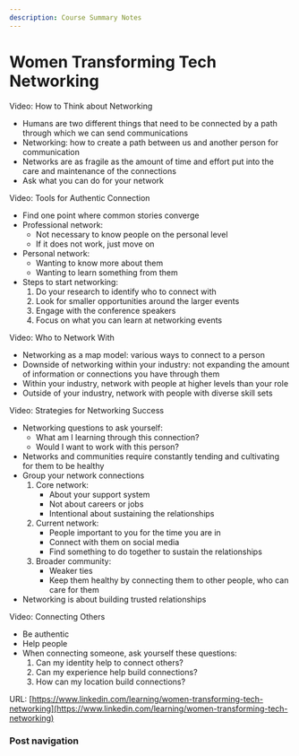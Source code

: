 ```yaml
---
description: Course Summary Notes
---
```


# Women Transforming Tech Networking

Video: How to Think about Networking

* Humans are two different things that need to be connected by a path through which we can send communications
* Networking: how to create a path between us and another person for communication
* Networks are as fragile as the amount of time and effort put into the care and maintenance of the connections
* Ask what you can do for your network



Video: Tools for Authentic Connection

* Find one point where common stories converge
* Professional network:
  * Not necessary to know people on the personal level
  * If it does not work, just move on
* Personal network:
  * Wanting to know more about them
  * Wanting to learn something from them
* Steps to start networking:
  1. Do your research to identify who to connect with
  2. Look for smaller opportunities around the larger events
  3. Engage with the conference speakers
  4. Focus on what you can learn at networking events



Video: Who to Network With

* Networking as a map model: various ways to connect to a person&#x20;
* Downside of networking within your industry: not expanding the amount of information or connections you have through them
* Within your industry, network with people at higher levels than your role
* Outside of your industry, network with people with diverse skill sets



Video: Strategies for Networking Success

* Networking questions to ask yourself:
  * What am I learning through this connection?
  * Would I want to work with this person?
* Networks and communities require constantly tending and cultivating for them to be healthy
* Group your network connections
  1. Core network:
     * About your support system
     * Not about careers or jobs
     * Intentional about sustaining the relationships
  2. Current network:
     * People important to you for the time you are in
     * Connect with them on social media
     * Find something to do together to sustain the relationships
  3. Broader community:
     * Weaker ties
     * Keep them healthy by connecting them to other people, who can care for them
* Networking is about building trusted relationships



Video: Connecting Others

* Be authentic
* Help people
* When connecting someone, ask yourself these questions:
  1. Can my identity help to connect others?
  2. Can my experience help build connections?
  3. How can my location build connections?







URL: [https://www.linkedin.com/learning/women-transforming-tech-networking](https://www.linkedin.com/learning/women-transforming-tech-networking)

### Post navigation

